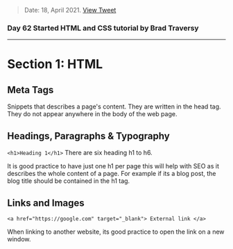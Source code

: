 > Date: 18, April 2021. [View Tweet](https://twitter.com/umuks_/status/1375426500388851714?s=20)

### Day 62 Started HTML and CSS tutorial by Brad Traversy

---

# Section 1: HTML

## Meta Tags

Snippets that describes a page's content. They are written in the head tag. They do not appear anywhere in the body of the web page.

## Headings, Paragraphs & Typography

`<h1>Heading 1</h1>`
There are six heading h1 to h6.

It is good practice to have just one h1 per page this will help with SEO as it describes the whole content of a page. For example if its a blog post, the blog title should be contained in the h1 tag.

## Links and Images

`<a href="https://google.com" target="_blank"> External link </a>`

When linking to another website, its good practice to open the link on a new window.

